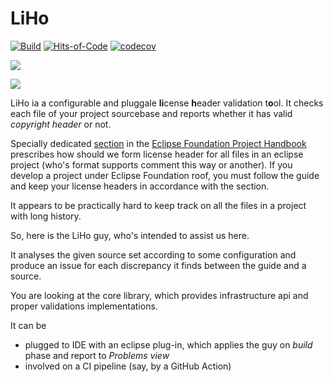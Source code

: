 # LiHo


[![Build](https://github.com/arsysop/liho/workflows/Java%20CI/badge.svg)](https://github.com/arsysop/liho/actions?query=workflow%3A%22Java+CI%22)
[![Hits-of-Code](https://hitsofcode.com/github/arsysop/liho)](https://hitsofcode.com/view/github/arsysop/liho)
[![codecov](https://codecov.io/gh/arsysop/liho/branch/master/graph/badge.svg)](https://codecov.io/gh/arsysop/liho)

[![](https://img.shields.io/badge/License-Apache--2.0-Plum.svg)](https://github.com/arsysop/liho/blob/master/LICENSE)

[![](https://img.shields.io/badge/Latest-0.1-OliveDrab.svg)](https://mvnrepository.com/artifact/ru.arsysop.liho/liho/0.1)

LiHo ia a configurable and pluggale **li**cense **h**eader validation t**o**ol. 
It checks each file of your project sourcebase and reports whether it has valid *copyright header* or not.  

Specially dedicated [section](https://www.eclipse.org/projects/handbook/#ip-copyright-headers) 
in the [Eclipse Foundation Project Handbook](https://www.eclipse.org/projects/handbook/) prescribes 
how should we form license header for all files in an eclipse project 
(who's format supports comment this way or another). If you develop a project under Eclipse Foundation roof,
 you must follow  the guide and keep your license headers in accordance with the section.  

It appears to be practically hard to keep track on all the files in a project with long history.

So, here is the LiHo guy, who's intended to assist us here. 

It analyses the given source set according to some configuration and produce an issue 
for each discrepancy it finds between the guide and a source.   

You are looking at the core library, which provides infrastructure api and proper validations implementations. 

It can be
 - plugged to IDE with an eclipse plug-in, which applies the guy on *build* phase and report to *Problems view*
 - involved on a CI pipeline (say, by a GitHub Action)
